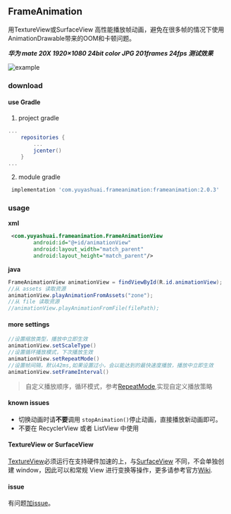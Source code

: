 ## FrameAnimation 
用TextureView或SurfaceView 高性能播放帧动画，避免在很多帧的情况下使用AnimationDrawable带来的OOM和卡顿问题。

***华为 mate 20X 1920×1080 24bit color JPG 201frames 24fps 测试效果***

![example](https://github.com/yuyashuai/PictureBed/blob/master/SVID_20190509_163330_1.gif?raw=true)

### download
#### use Gradle
1. project gradle
```groovy
...
    repositories {
        ...
        jcenter()
    }
...
```
2. module gradle
```groovy
 implementation 'com.yuyashuai.frameanimation:frameanimation:2.0.3'
```

### usage
**xml**

```xml
 <com.yuyashuai.frameanimation.FrameAnimationView
        android:id="@+id/animationView"
        android:layout_width="match_parent"
        android:layout_height="match_parent"/>
```
**java**

```java
FrameAnimationView animationView = findViewById(R.id.animationView);
//从 assets 读取资源
animationView.playAnimationFromAssets("zone");
//从 file 读取资源
//animationView.playAnimationFromFile(filePath);
```
#### more settings
```                java
//设置缩放类型，播放中立即生效
animationView.setScaleType()
//设置循环播放模式，下次播放生效
animationView.setRepeatMode()
//设置帧间隔，默认42ms,如果设置过小，会以能达到的最快速度播放，播放中立即生效
animationView.setFrameInterval()
```
> 自定义播放顺序，循环模式，参考[RepeatMode](https://github.com/yuyashuai/FrameAnimation/tree/master/frameanimation/src/main/java/com/yuyashuai/frameanimation/repeatmode),实现自定义播放策略
#### known issues

* 切换动画时请**不要**调用 `stopAnimation()`停止动画，直接播放新动画即可。
* 不要在 RecyclerView 或者 ListView 中使用
#### TextureView or SurfaceView
[TextureView](https://developer.android.com/reference/android/view/TextureView)必须运行在支持硬件加速的上，与[SurfaceView](https://developer.android.com/reference/android/view/SurfaceView) 不同，不会单独创建 window，因此可以和常规 View 进行变换等操作，更多请参考官方[Wiki](https://developer.android.com/reference/android/view/TextureView). 

#### issue

有问题[加issue](https://github.com/yuyashuai/SilkyAnimation/issues/new)。  
